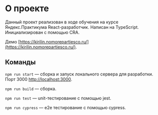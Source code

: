 # О проекте

Данный проект реализован в ходе обучения на курсе Яндекс.Практикума React-разработчик. Написан на TypeScript. Инициализирован с помощью CRA.

Демо [https://kirilin.nomorepartiesco.ru/](https://kirilin.nomorepartiesco.ru/).

## Команды

`npm run start` — сборка и запуск локального сервера для разработки. Порт 3000 [http://localhost:3000](http://localhost:3000).

`npm run build` — сборка.

`npm run test` — unit-тестирование с помощью jest.

`npm run cypress` — e2e тестирование с помощью cypress.
